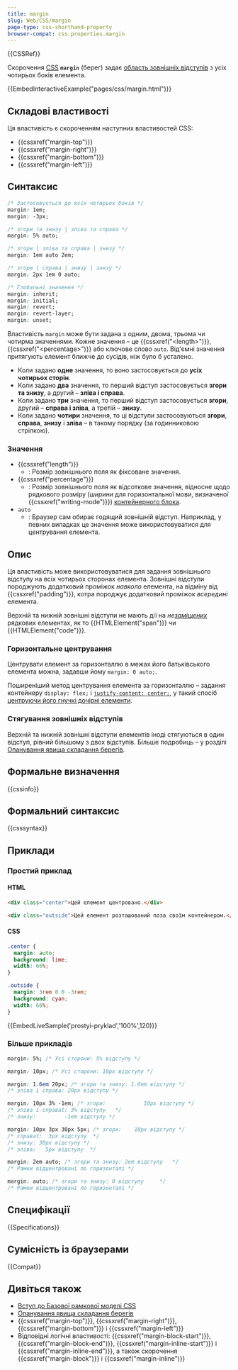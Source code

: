 ```yaml
---
title: margin
slug: Web/CSS/margin
page-type: css-shorthand-property
browser-compat: css.properties.margin
---
```


{{CSSRef}}

Скорочення [CSS](/uk/docs/Web/CSS) **`margin`** (берег) задає [область зовнішніх відступів](/uk/docs/Web/CSS/CSS_box_model/Introduction_to_the_CSS_box_model#oblast-zovnishnikh-vidstupiv) з усіх чотирьох боків елемента.

{{EmbedInteractiveExample("pages/css/margin.html")}}

## Складові властивості

Ця властивість є скороченням наступних властивостей CSS:

- {{cssxref("margin-top")}}
- {{cssxref("margin-right")}}
- {{cssxref("margin-bottom")}}
- {{cssxref("margin-left")}}

## Синтаксис

```css
/* Застосовується до всіх чотирьох боків */
margin: 1em;
margin: -3px;

/* згори та знизу | зліва та справа */
margin: 5% auto;

/* згори | зліва та справа | знизу */
margin: 1em auto 2em;

/* згори | справа | знизу | знизу */
margin: 2px 1em 0 auto;

/* Глобальні значення */
margin: inherit;
margin: initial;
margin: revert;
margin: revert-layer;
margin: unset;
```

Властивість `margin` може бути задана з одним, двома, трьома чи чотирма значеннями. Кожне значення – це {{cssxref("&lt;length&gt;")}}, {{cssxref("&lt;percentage&gt;")}} або ключове слово `auto`. Від'ємні значення притягують елемент ближче до сусідів, ніж було б усталено.

- Коли задано **одне** значення, то воно застосовується до **усіх чотирьох сторін**.
- Коли задано **два** значення, то перший відступ застосовується **згори та знизу**, а другий – **зліва і справа**.
- Коли задано **три** значення, то перший відступ застосовується **згори**, другий – **справа і зліва**, а третій – **знизу**.
- Коли задано **чотири** значення, то ці відступи застосовуються **згори**, **справа**, **знизу** і **зліва** – в такому порядку (за годинниковою стрілкою).

### Значення

- {{cssxref("length")}}
  - : Розмір зовнішнього поля як фіксоване значення.
- {{cssxref("percentage")}}
  - : Розмір зовнішнього поля як відсоткове значення, відносне щодо рядкового розміру (_ширини_ для горизонтальної мови, визначеної {{cssxref("writing-mode")}}) [контейнерного блока](/uk/docs/Web/CSS/Containing_block).
- `auto`
  - : Браузер сам обирає годящий зовнішній відступ. Наприклад, у певних випадках це значення може використовуватися для центрування елемента.

## Опис

Ця властивість може використовуватися для задання зовнішнього відступу на всіх чотирьох сторонах елемента. Зовнішні відступи породжують додатковий проміжок _навколо_ елемента, на відміну від {{cssxref("padding")}}, котра породжує додатковий проміжок _всередині_ елемента.

Верхній та нижній зовнішні відступи не мають дії на _не[заміщених](/uk/docs/Web/CSS/Replaced_element)_ рядкових елементах, як то {{HTMLElement("span")}} чи {{HTMLElement("code")}}.

### Горизонтальне центрування

Центрувати елемент за горизонталлю в межах його батьківського елемента можна, задавши йому `margin: 0 auto;`.

Поширеніший метод центрування елемента за горизонталлю – задання контейнеру `display: flex;` і [`justify-content: center;`](/uk/docs/Web/CSS/justify-content), у такий спосіб [центруючи його гнучкі дочірні елементи](/uk/docs/Web/CSS/CSS_flexible_box_layout/Aligning_items_in_a_flex_container).

### Стягування зовнішніх відступів

Верхній та нижній зовнішні відступи елементів іноді стягуються в один відступ, рівний більшому з двох відступів. Більше подробиць – у розділі [Опанування явища складання берегів](/uk/docs/Web/CSS/CSS_box_model/Mastering_margin_collapsing).

## Формальне визначення

{{cssinfo}}

## Формальний синтаксис

{{csssyntax}}

## Приклади

### Простий приклад

#### HTML

```html
<div class="center">Цей елемент центровано.</div>

<div class="outside">Цей елемент розташований поза своїм контейнером.</div>
```

#### CSS

```css
.center {
  margin: auto;
  background: lime;
  width: 66%;
}

.outside {
  margin: 3rem 0 0 -3rem;
  background: cyan;
  width: 66%;
}
```

{{EmbedLiveSample('prostyi-pryklad','100%',120)}}

### Більше прикладів

```css
margin: 5%; /* Усі сторони: 5% відступу */

margin: 10px; /* Усі сторони: 10px відступу */

margin: 1.6em 20px; /* згори та знизу: 1.6em відступу */
/* зліва і справа: 20px відступу */

margin: 10px 3% -1em; /* згори:            10px відступу */
/* зліва і справаt: 3% відступу   */
/* знизу:         -1em відступу */

margin: 10px 3px 30px 5px; /* згори:    10px відступу */
/* справаt:  3px відступу  */
/* знизу: 30px відступу */
/* зліва:   5px відступу  */

margin: 2em auto; /* згори та знизу: 2em відступу   */
/* Рамки відцентровані по горизонталі */

margin: auto; /* згори та знизу: 0 відступу     */
/* Рамки відцентровані по горизонталі */
```

## Специфікації

{{Specifications}}

## Сумісність із браузерами

{{Compat}}

## Дивіться також

- [Вступ до Базової рамкової моделі CSS](/uk/docs/Web/CSS/CSS_box_model/Introduction_to_the_CSS_box_model)
- [Опанування явища складання берегів](/uk/docs/Web/CSS/CSS_box_model/Mastering_margin_collapsing)
- {{cssxref("margin-top")}}, {{cssxref("margin-right")}}, {{cssxref("margin-bottom")}} і {{cssxref("margin-left")}}
- Відповідні логічні властивості: {{cssxref("margin-block-start")}}, {{cssxref("margin-block-end")}}, {{cssxref("margin-inline-start")}} і {{cssxref("margin-inline-end")}}, а також скорочення {{cssxref("margin-block")}} і {{cssxref("margin-inline")}}
